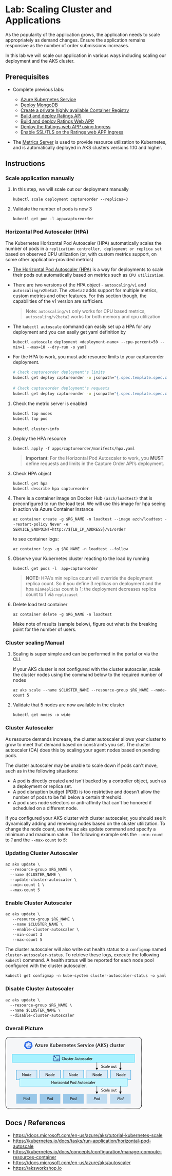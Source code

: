 Lab: Scaling Cluster and Applications
==
As the popularity of the application grows, the application needs to scale appropriately as demand changes. Ensure the application remains responsive as the number of order submissions increases.

In this lab we will scale our application in various ways including scaling our deployment and the AKS cluster.

## Prerequisites
* Complete previous labs:
    * [Azure Kubernetes Service](../create-aks-cluster/README.md)
    * [Deploy MongoDB](../deploy-mongodb/README.md)
    * [Create a private highly available Container Registry](../azure-container-registry/README.md)
    * [Build and deploy Ratings API](labs/ratings-api/README.md)
    * [Build and deploy Ratings Web APP](/labs/ratings-web/README.md)
    * [Deploy the Ratings web APP using Ingress](/labs/ingress/README.md)
    * [Enable SSL/TLS on the Ratings web APP Ingress](/labs/tls-ingress/README.md)

* The [Metrics Server](https://github.com/kubernetes-incubator/metrics-server) is used to provide resource utilization to Kubernetes, and is automatically deployed in AKS clusters versions 1.10 and higher.

## Instructions

### Scale application manually

1. In this step, we will scale out our deployment manually

    ```
    kubectl scale deployment captureorder --replicas=3
    ```

2. Validate the number of pods is now 3

    ```
    kubectl get pod -l app=captureorder
    ```

### Horizontal Pod Autoscaler (HPA)

The Kubernetes Horizontal Pod Autoscaler (HPA) automatically scales the number of pods in a `replication controller, deployment or replica set` based on observed CPU utilization (or, with custom metrics support, on some other application-provided metrics)

* [The Horizontal Pod Autoscaler (HPA)](https://kubernetes.io/docs/tasks/run-application/horizontal-pod-autoscale/) is a way for deployments to scale their pods out automatically based on metrics such as `CPU utilization`.

* There are two versions of the HPA object - `autoscaling/v1` and `autoscaling/v2beta2`. The `v2beta2` adds support for multiple metrics, custom metrics and other features. For this section though, the capabilities of the v1 version are sufficient.

    > Note: `autoscaling/v1` only works for CPU based metrics, `autoscaling/v2beta2` works for both memory and cpu utilization

* The `kubectl autoscale` command can easily set up a HPA for any deployment and you can easily get yaml definition by

    ```
    kubectl autoscale deployment <deployment-name> --cpu-percent=50 --min=1 --max=10 --dry-run -o yaml
    ```
* For the HPA to work, you must add resource limits to your captureorder deployment.

    ```bash
    # Check captureorder deployment's limits
    kubectl get deploy captureorder -o jsonpath="{.spec.template.spec.containers[0].resources.limits}"

    # Check captureorder deployment's requests
    kubectl get deploy captureorder -o jsonpath="{.spec.template.spec.containers[0].resources.requests}"
    ```

1. Check the metric server is enabled

    ```
    kubectl top nodes
    kubectl top pod

    kubectl cluster-info
    ```

2. Deploy the HPA resource

    ```
    kubectl apply -f apps/captureorder/manifests/hpa.yaml
    ```
    
    > **Important**: For the Horizontal Pod Autoscaler to work, you **MUST** define requests and limits in the Capture Order API’s deployment.

3. Check HPA object

    ```
    kubectl get hpa
    kubectl describe hpa captureorder
    ```

4. There is a container image on Docker Hub `(azch/loadtest)` that is preconfigured to run the load test. We will use this image for hpa seeing in action via Azure Container Instance

    ```
    az container create -g $RG_NAME -n loadtest --image azch/loadtest --restart-policy Never -e SERVICE_ENDPOINT=http://${LB_IP_ADDRESS}/v1/order
    ```

    to see container logs:

    ```
    az container logs -g $RG_NAME -n loadtest --follow
    ```

5. Observe your Kubernetes cluster reacting to the load by running

    ```
    kubectl get pods -l  app=captureorder
    ```

    > **NOTE:** HPA's min replica count will override the deployment replica count. So if you define 3 replicas on deployment and the hpa `minReplicas` count is 1; the deployment decreases replica count to 1 via `replicaset`

6. Delete load test container

    ```
    az container delete -g $RG_NAME -n loadtest
    ```
    Make note of results (sample below), figure out what is the breaking point for the number of users.

### Cluster scaling Manual

1. Scaling is super simple and can be performed in the portal or via the CLI. 

    If your AKS cluster is not configured with the cluster autoscaler, scale the cluster nodes using the command below to the required number of nodes

    ```
    az aks scale --name $CLUSTER_NAME --resource-group $RG_NAME --node-count 5
    ```

2. Validate that 5 nodes are now available in the cluster

    ```
    kubectl get nodes -o wide
    ```

### Cluster Autoscaler

As resource demands increase, the cluster autoscaler allows your cluster to grow to meet that demand based on constraints you set. The cluster autoscaler (CA) does this by scaling your agent nodes based on pending pods.

The cluster autoscaler may be unable to scale down if pods can't move, such as in the following situations:

 * A pod is directly created and isn't backed by a controller object, such as a deployment or replica set.
 * A pod disruption budget (PDB) is too restrictive and doesn't allow the number of pods to be fall below a certain threshold.
 * A pod uses node selectors or anti-affinity that can't be honored if scheduled on a different node.

 If you configured your AKS cluster with cluster autoscaler, you should see it dynamically adding and removing nodes based on the cluster utilization. To change the node count, use the az aks update command and specify a minimum and maximum value. The following example sets the `--min-count` to *1* and the `--max-count` to *5*:

### Updating Cluster Autoscaler

```
az aks update \
  --resource-group $RG_NAME \
  --name $CLUSTER_NAME \
  --update-cluster-autoscaler \
  --min-count 1 \
  --max-count 5
```

### Enable Cluster Autoscaler

```
az aks update \
   --resource-group $RG_NAME \
   --name $CLUSTER_NAME \
   --enable-cluster-autoscaler \
   --min-count 3
   --max-count 5
```

The cluster autoscaler will also write out health status to a `configmap` named `cluster-autoscaler-status`. To retrieve these logs, execute the following `kubectl` command. A health status will be reported for each node pool configured with the cluster autoscaler.

```
kubectl get configmap -n kube-system cluster-autoscaler-status -o yaml
```

### Disable Cluster Autoscaler

```
az aks update \
  --resource-group $RG_NAME \
  --name $CLUSTER_NAME \
  --disable-cluster-autoscaler
```

### Overall Picture

![Cluster Autoscaler and HPA](/labs/scaling/img/cluster-autoscaler.png "Cluster Autoscaler and HPA")

## Docs / References

* https://docs.microsoft.com/en-us/azure/aks/tutorial-kubernetes-scale
* https://kubernetes.io/docs/tasks/run-application/horizontal-pod-autoscale
* https://kubernetes.io/docs/concepts/configuration/manage-compute-resources-container
* https://docs.microsoft.com/en-us/azure/aks/autoscaler
* https://aksworkshop.io